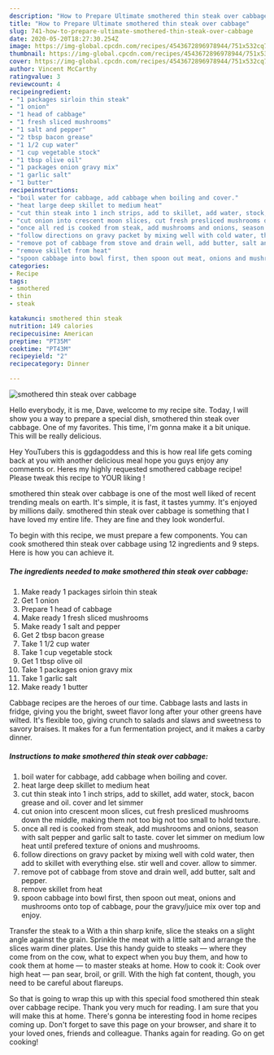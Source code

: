 ```yaml
---
description: "How to Prepare Ultimate smothered thin steak over cabbage"
title: "How to Prepare Ultimate smothered thin steak over cabbage"
slug: 741-how-to-prepare-ultimate-smothered-thin-steak-over-cabbage
date: 2020-05-20T18:27:30.254Z
image: https://img-global.cpcdn.com/recipes/4543672896978944/751x532cq70/smothered-thin-steak-over-cabbage-recipe-main-photo.jpg
thumbnail: https://img-global.cpcdn.com/recipes/4543672896978944/751x532cq70/smothered-thin-steak-over-cabbage-recipe-main-photo.jpg
cover: https://img-global.cpcdn.com/recipes/4543672896978944/751x532cq70/smothered-thin-steak-over-cabbage-recipe-main-photo.jpg
author: Vincent McCarthy
ratingvalue: 3
reviewcount: 4
recipeingredient:
- "1 packages sirloin thin steak"
- "1 onion"
- "1 head of cabbage"
- "1 fresh sliced mushrooms"
- "1 salt and pepper"
- "2 tbsp bacon grease"
- "1 1/2 cup water"
- "1 cup vegetable stock"
- "1 tbsp olive oil"
- "1 packages onion gravy mix"
- "1 garlic salt"
- "1 butter"
recipeinstructions:
- "boil water for cabbage, add cabbage when boiling and cover."
- "heat large deep skillet to medium heat"
- "cut thin steak into 1 inch strips, add to skillet, add water, stock, bacon grease and oil. cover and let simmer"
- "cut onion into crescent moon slices, cut fresh presliced mushrooms down the middle, making them not too big not too small to hold texture."
- "once all red is cooked from steak, add mushrooms and onions, season with salt pepper and garlic salt to taste. cover let simmer on medium low heat until prefered texture of onions and mushrooms."
- "follow directions on gravy packet by mixing well with cold water, then add to skillet with everything else. stir well and cover. allow to simmer."
- "remove pot of cabbage from stove and drain well, add butter, salt and pepper."
- "remove skillet from heat"
- "spoon cabbage into bowl first, then spoon out meat, onions and mushrooms onto top of cabbage, pour the gravy/juice mix over top and enjoy."
categories:
- Recipe
tags:
- smothered
- thin
- steak

katakunci: smothered thin steak 
nutrition: 149 calories
recipecuisine: American
preptime: "PT35M"
cooktime: "PT43M"
recipeyield: "2"
recipecategory: Dinner

---
```



![smothered thin steak over cabbage](https://img-global.cpcdn.com/recipes/4543672896978944/751x532cq70/smothered-thin-steak-over-cabbage-recipe-main-photo.jpg)

Hello everybody, it is me, Dave, welcome to my recipe site. Today, I will show you a way to prepare a special dish, smothered thin steak over cabbage. One of my favorites. This time, I'm gonna make it a bit unique. This will be really delicious.

Hey YouTubers this is ggdagoddess and this is how real life gets coming back at you with another delicious meal hope you guys enjoy any comments or. Heres my highly requested smothered cabbage recipe! Please tweak this recipe to YOUR liking !

smothered thin steak over cabbage is one of the most well liked of recent trending meals on earth. It's simple, it is fast, it tastes yummy. It's enjoyed by millions daily. smothered thin steak over cabbage is something that I have loved my entire life. They are fine and they look wonderful.


To begin with this recipe, we must prepare a few components. You can cook smothered thin steak over cabbage using 12 ingredients and 9 steps. Here is how you can achieve it.

<!--inarticleads1-->

##### The ingredients needed to make smothered thin steak over cabbage:

1. Make ready 1 packages sirloin thin steak
1. Get 1 onion
1. Prepare 1 head of cabbage
1. Make ready 1 fresh sliced mushrooms
1. Make ready 1 salt and pepper
1. Get 2 tbsp bacon grease
1. Take 1 1/2 cup water
1. Take 1 cup vegetable stock
1. Get 1 tbsp olive oil
1. Take 1 packages onion gravy mix
1. Take 1 garlic salt
1. Make ready 1 butter


Cabbage recipes are the heroes of our time. Cabbage lasts and lasts in fridge, giving you the bright, sweet flavor long after your other greens have wilted. It&#39;s flexible too, giving crunch to salads and slaws and sweetness to savory braises. It makes for a fun fermentation project, and it makes a carby dinner. 

<!--inarticleads2-->

##### Instructions to make smothered thin steak over cabbage:

1. boil water for cabbage, add cabbage when boiling and cover.
1. heat large deep skillet to medium heat
1. cut thin steak into 1 inch strips, add to skillet, add water, stock, bacon grease and oil. cover and let simmer
1. cut onion into crescent moon slices, cut fresh presliced mushrooms down the middle, making them not too big not too small to hold texture.
1. once all red is cooked from steak, add mushrooms and onions, season with salt pepper and garlic salt to taste. cover let simmer on medium low heat until prefered texture of onions and mushrooms.
1. follow directions on gravy packet by mixing well with cold water, then add to skillet with everything else. stir well and cover. allow to simmer.
1. remove pot of cabbage from stove and drain well, add butter, salt and pepper.
1. remove skillet from heat
1. spoon cabbage into bowl first, then spoon out meat, onions and mushrooms onto top of cabbage, pour the gravy/juice mix over top and enjoy.


Transfer the steak to a With a thin sharp knife, slice the steaks on a slight angle against the grain. Sprinkle the meat with a little salt and arrange the slices warm diner plates. Use this handy guide to steaks — where they come from on the cow, what to expect when you buy them, and how to cook them at home — to master steaks at home. How to cook it: Cook over high heat — pan sear, broil, or grill. With the high fat content, though, you need to be careful about flareups. 

So that is going to wrap this up with this special food smothered thin steak over cabbage recipe. Thank you very much for reading. I am sure that you will make this at home. There's gonna be interesting food in home recipes coming up. Don't forget to save this page on your browser, and share it to your loved ones, friends and colleague. Thanks again for reading. Go on get cooking!
